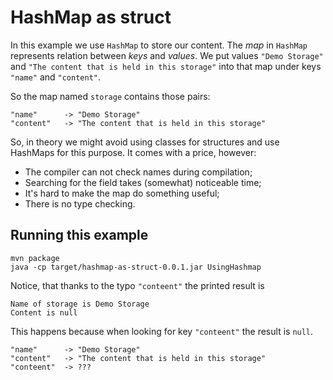 # HashMap as struct

In this example we use `HashMap` to store our content.
The _map_ in `HashMap` represents relation between _keys_ and _values_.
We put values `"Demo Storage"` and `"The content that is held in this storage"` into that map under keys `"name"` and `"content"`.

So the map named `storage` contains those pairs:
```
"name"      -> "Demo Storage"
"content"   -> "The content that is held in this storage"
```

So, in theory we might avoid using classes for structures and use HashMaps for this purpose.
It comes with a price, however:
- The compiler can not check names during compilation;
- Searching for the field takes (somewhat) noticeable time;
- It's hard to make the map do something useful;
- There is no type checking.

## Running this example

```
mvn package
java -cp target/hashmap-as-struct-0.0.1.jar UsingHashmap
```

Notice, that thanks to the typo `"conteent"` the printed result is
```
Name of storage is Demo Storage
Content is null
```

This happens because when looking for key `"conteent"` the result is `null`.
```
"name"      -> "Demo Storage"
"content"   -> "The content that is held in this storage"
"conteent"  -> ???
```
